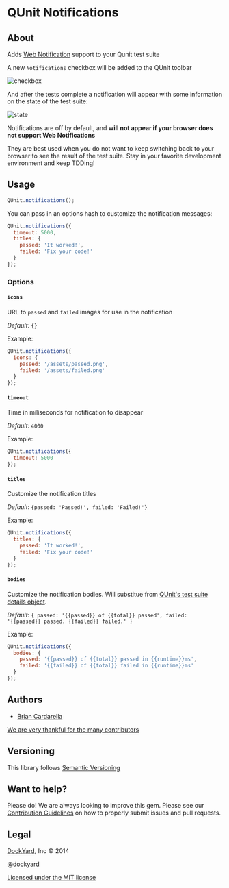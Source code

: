 # QUnit Notifications

## About

Adds [Web Notification](http://www.w3.org/TR/notifications) support to your Qunit test suite

A new `Notifications` checkbox will be added to the QUnit toolbar

![checkbox](http://i.imgur.com/fALfiQF.png)

And after the tests complete a notification will appear with some
information on the state of the test suite:

![state](http://i.imgur.com/JGNgoOu.png)

Notifications are off by default, and **will not appear if your browser
does not support Web Notifications**

They are best used when you do not want to keep switching back to your
browser to see the result of the test suite. Stay in your favorite
development environment and keep TDDing!

## Usage

```javascript
QUnit.notifications();
```

You can pass in an options hash to customize the notification messages:

```javascript
QUnit.notifications({
  timeout: 5000,
  titles: {
    passed: 'It worked!',
    failed: 'Fix your code!'
  }
});
```

### Options

#### `icons`

URL to `passed` and `failed` images for use in the notification

*Default*: `{}`

Example:

```javascript
QUnit.notifications({
  icons: {
    passed: '/assets/passed.png',
    failed: '/assets/failed.png'
  }
});
```

#### `timeout`

Time in miliseconds for notification to disappear

*Default*: `4000`

Example:

```javascript
QUnit.notifications({
  timeout: 5000
});
```

#### `titles`

Customize the notification titles

*Default*: `{passed: 'Passed!', failed: 'Failed!'}`

Example:

```javascript
QUnit.notifications({
  titles: {
    passed: 'It worked!',
    failed: 'Fix your code!'
  }
});
```

#### `bodies`

Customize the notification bodies. Will substitue from [QUnit's test suite details object](http://api.qunitjs.com/QUnit.done).

*Default*: `{ passed: '{{passed}} of {{total}} passed', failed: '{{passed}} passed. {{failed}} failed.' }`

Example:

```javascript
QUnit.notifications({
  bodies: {
    passed: '{{passed}} of {{total}} passed in {{runtime}}ms',
    failed: '{{failed}} of {{total}} failed in {{runtime}}ms'
  }
});
```

## Authors ##

* [Brian Cardarella](http://twitter.com/bcardarella)

[We are very thankful for the many contributors](https://github.com/dockyard/qunit-notifications/graphs/contributors)

## Versioning ##

This library follows [Semantic Versioning](http://semver.org)

## Want to help? ##

Please do! We are always looking to improve this gem. Please see our
[Contribution Guidelines](https://github.com/dockyard/qunit-notifications/blob/master/CONTRIBUTING.md)
on how to properly submit issues and pull requests.

## Legal ##

[DockYard](http://dockyard.com), Inc &copy; 2014

[@dockyard](http://twitter.com/dockyard)

[Licensed under the MIT license](http://www.opensource.org/licenses/mit-license.php)
